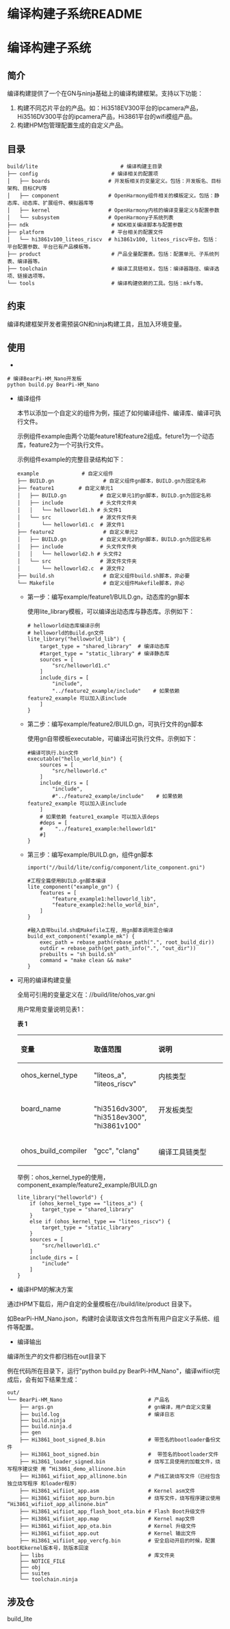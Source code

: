 # 编译构建子系统README

# 编译构建子系统<a name="ZH-CN_TOPIC_0000001052340730"></a>

## 简介<a name="section11660541593"></a>

编译构建提供了一个在GN与ninja基础上的编译构建框架。支持以下功能：

1.  构建不同芯片平台的产品。如：Hi3518EV300平台的ipcamera产品，Hi3516DV300平台的ipcamera产品，Hi3861平台的wifi模组产品。
2.  构建HPM包管理配置生成的自定义产品。

## 目录<a name="section1464106163817"></a>

```
build/lite                           # 编译构建主目录
├── config                        # 编译相关的配置项
│   ├── boards                   # 开发板相关的变量定义。包括：开发板名、目标架构、目标CPU等
│   ├── component                # OpenHarmony组件相关的模板定义。包括：静态库、动态库、扩展组件、模拟器库等
│   ├── kernel                   # OpenHarmony内核的编译变量定义与配置参数
│   └── subsystem                # OpenHarmony子系统列表
├── ndk                           # NDK相关编译脚本与配置参数
├── platform                      # 平台相关的配置文件
│   └── hi3861v100_liteos_riscv  # hi3861v100, liteos_riscv平台。包括：平台配置参数、平台已有产品模板等。
├── product                       # 产品全量配置表。包括：配置单元、子系统列表、编译器等。
├── toolchain                     # 编译工具链相关。包括：编译器路径、编译选项、链接选项等。
└── tools                         # 编译构建依赖的工具。包括：mkfs等。
```

## 约束<a name="section1718733212019"></a>

编译构建框架开发者需预装GN和ninja构建工具，且加入环境变量。

## 使用<a name="section641210360552"></a>

-   

```
# 编译BearPi-HM_Nano开发板
python build.py BearPi-HM_Nano
```

-   编译组件

    本节以添加一个自定义的组件为例，描述了如何编译组件、编译库、编译可执行文件。

    示例组件example由两个功能feature1和feature2组成。feture1为一个动态库，feature2为一个可执行文件。

    示例组件example的完整目录结构如下：

    ```
    example              # 自定义组件
    ├── BUILD.gn                # 自定义组件gn脚本，BUILD.gn为固定名称
    ├── feature1        # 自定义单元1
    │   ├── BUILD.gn           # 自定义单元1的gn脚本，BUILD.gn为固定名称
    │   ├── include            # 头文件文件夹
    │   │   └── helloworld1.h # 头文件1
    │   └── src                # 源文件文件夹
    │       └── helloworld1.c  # 源文件1
    ├── feature2                # 自定义单元2
    │   ├── BUILD.gn           # 自定义单元2的gn脚本，BUILD.gn为固定名称
    │   ├── include            # 头文件文件夹
    │   │   └── helloworld2.h # 头文件2
    │   └── src                # 源文件文件夹
    │       └── helloworld2.c  # 源文件2
    ├── build.sh                # 自定义组件build.sh脚本，非必要
    └── Makefile                # 自定义组件Makefile脚本，非必
    ```

    -   第一步：编写example/feature1/BUILD.gn，动态库的gn脚本

        使用lite\_library模板，可以编译出动态库与静态库。示例如下：

        ```
        # helloworld动态库编译示例
        # helloworld的Build.gn文件
        lite_library("helloworld_lib") {
            target_type = "shared_library"  # 编译动态库
            #target_type = "static_library" # 编译静态库
            sources = [
                "src/helloworld1.c"
            ]
            include_dirs = [
                "include",
                "../feature2_example/include"    # 如果依赖 feature2_example 可以加入该include
            ]
        }
        ```

    -   第二步：编写example/feature2/BUILD.gn，可执行文件的gn脚本

        使用gn自带模板executable，可编译出可执行文件。示例如下：

        ```
        #编译可执行.bin文件
        executable("hello_world_bin") {
            sources = [
                "src/helloworld.c"
            ]
            include_dirs = [
                "include",
                #"../feature2_example/include"    # 如果依赖 feature2_example 可以加入该include
            ]
            # 如果依赖 feature1_example 可以加入该deps
            #deps = [
            #    "../feature1_example:helloworld1"
            #]
        }
        ```

    -   第三步：编写example/BUILD.gn，组件gn脚本

        ```
        import("//build/lite/config/component/lite_component.gni")
        
        #工程全篇使用BUILD.gn脚本编译
        lite_component("example_gn") {
            features = [
                "feature_example1:helloworld_lib",
                "feature_example2:hello_world_bin",
            ]
        }
        
        #融入自带build.sh或Makefile工程, 用gn脚本调用混合编译
        build_ext_component("example_mk") {
            exec_path = rebase_path(rebase_path(".", root_build_dir))
            outdir = rebase_path(get_path_info(".", "out_dir"))
            prebuilts = "sh build.sh"
            command = "make clean && make"
        }
        ```


-   可用的编译构建变量

    全局可引用的变量定义在：//build/lite/ohos\_var.gni

    用户常用变量说明见表1：

    **表 1** 

    <a name="table3296103714372"></a>
    <table><thead align="left"><tr id="row529623712377"><th class="cellrowborder" valign="top" width="16.89%" id="mcps1.2.4.1.1"><p id="p1629723723717"><a name="p1629723723717"></a><a name="p1629723723717"></a>变量</p>
    </th>
    <th class="cellrowborder" valign="top" width="32.98%" id="mcps1.2.4.1.2"><p id="p13297137163720"><a name="p13297137163720"></a><a name="p13297137163720"></a>取值范围</p>
    </th>
    <th class="cellrowborder" valign="top" width="50.129999999999995%" id="mcps1.2.4.1.3"><p id="p1423425618374"><a name="p1423425618374"></a><a name="p1423425618374"></a>说明</p>
    </th>
    </tr>
    </thead>
    <tbody><tr id="row14297437193710"><td class="cellrowborder" valign="top" width="16.89%" headers="mcps1.2.4.1.1 "><p id="p62978371374"><a name="p62978371374"></a><a name="p62978371374"></a>ohos_kernel_type</p>
    </td>
    <td class="cellrowborder" valign="top" width="32.98%" headers="mcps1.2.4.1.2 "><p id="p1229716378376"><a name="p1229716378376"></a><a name="p1229716378376"></a>"liteos_a", "liteos_riscv"</p>
    </td>
    <td class="cellrowborder" valign="top" width="50.129999999999995%" headers="mcps1.2.4.1.3 "><p id="p17234105673718"><a name="p17234105673718"></a><a name="p17234105673718"></a>内核类型</p>
    </td>
    </tr>
    <tr id="row8722028184617"><td class="cellrowborder" valign="top" width="16.89%" headers="mcps1.2.4.1.1 "><p id="p773182820463"><a name="p773182820463"></a><a name="p773182820463"></a>board_name</p>
    </td>
    <td class="cellrowborder" valign="top" width="32.98%" headers="mcps1.2.4.1.2 "><p id="p20731128124612"><a name="p20731128124612"></a><a name="p20731128124612"></a>"hi3516dv300", "hi3518ev300", "hi3861v100"</p>
    </td>
    <td class="cellrowborder" valign="top" width="50.129999999999995%" headers="mcps1.2.4.1.3 "><p id="p2737281461"><a name="p2737281461"></a><a name="p2737281461"></a>开发板类型</p>
    </td>
    </tr>
    <tr id="row1813718203473"><td class="cellrowborder" valign="top" width="16.89%" headers="mcps1.2.4.1.1 "><p id="p1813715200473"><a name="p1813715200473"></a><a name="p1813715200473"></a>ohos_build_compiler</p>
    </td>
    <td class="cellrowborder" valign="top" width="32.98%" headers="mcps1.2.4.1.2 "><p id="p1913713206476"><a name="p1913713206476"></a><a name="p1913713206476"></a>"gcc", "clang"</p>
    </td>
    <td class="cellrowborder" valign="top" width="50.129999999999995%" headers="mcps1.2.4.1.3 "><p id="p013732013476"><a name="p013732013476"></a><a name="p013732013476"></a>编译工具链类型</p>
    </td>
    </tr>
    </tbody>
    </table>

    举例：ohos\_kernel\_type的使用，component\_example/feature2\_example/BUILD.gn

    ```
    lite_library("helloworld") {
        if (ohos_kernel_type == "liteos_a") {
            target_type = "shared_library"
        }
        else if (ohos_kernel_type == "liteos_riscv") {
            target_type = "static_library"
        }
        sources = [
            "src/helloworld1.c"
        ]
        include_dirs = [
            "include"
        ]
    }
    ```


-   编译HPM的解决方案

通过HPM下载后，用户自定的全量模板在//build/lite/product 目录下。

如BearPi-HM_Nano.json，构建时会读取该文件包含所有用户自定义子系统、组件等配置。

-   编译输出

编译所生产的文件都归档在out目录下

例在代码所在目录下，运行"python build.py BearPi-HM_Nano"，编译wifiiot完成后，会有如下结果生成：

```
out/
└── BearPi-HM_Nano                            # 产品名
    ├── args.gn                               # gn编译，用户自定义变量
    ├── build.log                             # 编译日志
    ├── build.ninja
    ├── build.ninja.d
    ├── gen
    ├── Hi3861_boot_signed_B.bin              # 带签名的bootloader备份文件 
    ├── Hi3861_boot_signed.bin                #  带签名的bootloader文件 
    ├── Hi3861_loader_signed.bin              # 烧写工具使用的加载文件，烧写程序建议使 用 “Hi3861_demo_allinone.bin
    ├── Hi3861_wifiiot_app_allinone.bin       # 产线工装烧写文件（已经包含独立烧写程序 和loader程序） 
    ├── Hi3861_wifiiot_app.asm                # Kernel asm文件 
    ├── Hi3861_wifiiot_app_burn.bin           # 烧写文件，烧写程序建议使用 “Hi3861_wifiiot_app_allinone.bin” 
    ├── Hi3861_wifiiot_app_flash_boot_ota.bin # Flash Boot升级文件 
    ├── Hi3861_wifiiot_app.map                # Kernel map文件 
    ├── Hi3861_wifiiot_app_ota.bin            # Kernel 升级文件
    ├── Hi3861_wifiiot_app.out                # Kernel 输出文件 
    ├── Hi3861_wifiiot_app_vercfg.bin         # 安全启动开启的时候，配置boot和kernel版本号，防版本回滚
    ├── libs                                  # 库文件夹
    ├── NOTICE_FILE
    ├── obj
    ├── suites
    └── toolchain.ninja
```



## 涉及仓<a name="section6299103515474"></a>

build\_lite



